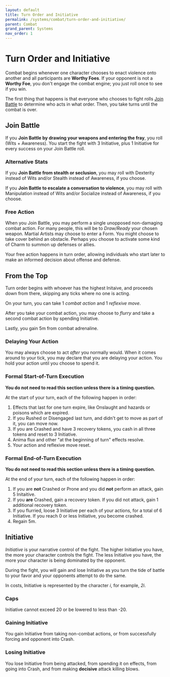 ```yaml
---
layout: default
title: Turn Order and Initiative
permalink: /systems/combat/turn-order-and-initiative/
parent: Combat
grand_parent: Systems
nav_order: 1
---
```


# Turn Order and Initiative

Combat begins whenever one character chooses to enact violence onto another and
all participants are **Worthy Foes**. If your opponent is not a **Worthy Foe**,
you don't engage the combat engine; you just roll once to see if you win.

The first thing that happens is that everyone who chooses to fight rolls
[Join Battle](#join-battle) to determine who acts in what order. Then, you take
turns until the combat is over.

## Join Battle

If you **Join Battle by drawing your weapons and entering the fray**, you roll
(Wits + Awareness). You start the fight with 3 Initiative, plus 1 Initiative for
every success on your Join Battle roll.

### Alternative Stats

If you **Join Battle from stealth or seclusion**, you may roll with Dexterity
instead of Wits and/or Stealth instead of Awareness, if you choose.

If you **Join Battle to escalate a conversation to violence**, you may roll with
Manipulation instead of Wits and/or Socialize instead of Awareness, if you
choose.

### Free Action

When you Join Battle, you may perform a single unopposed non-damaging combat
action. For many people, this will be to _Draw/Ready_ your chosen weapon.
Martial Artists may choose to enter a Form. You might choose to take cover
behind an obstacle. Perhaps you choose to activate some kind of Charm to summon
up defenses or allies.

Your free action happens in turn order, allowing individuals who start later to
make an informed decision about offense and defense.

## From the Top

Turn order begins with whoever has the highest Initaive, and proceeds down from
there, skipping any ticks where no one is acting.

On your turn, you can take 1 _combat action_ and 1 _reflexive move_.

After you take your combat action, you may choose to _flurry_ and take a second
combat action by spending Initiative.

Lastly, you gain 5m from combat adrenaline.

### Delaying Your Action

You may always choose to act _after_ you normally would. When it comes around to
your tick, you may declare that you are delaying your action. You hold your
action until you choose to spend it.

### Formal Start-of-Turn Execution

**You do not need to read this section unless there is a timing question.**

At the start of your turn, each of the following happen in order:

1. Effects that last for one turn expire, like Onslaught and hazards or poisons
   which are expired.
2. If you Rushed or Disengaged last turn, and didn't get to move as part of it,
   you can move now.
3. If you are Crashed and have 3 recovery tokens, you cash in all three tokens
   and reset to 3 Initiative.
4. Anima flux and other "at the beginning of turn" effects resolve.
5. Your action and reflexive move reset.

### Formal End-of-Turn Execution

**You do not need to read this section unless there is a timing question.**

At the end of your turn, each of the following happen in order:

1. If you are **not** Crashed or Prone and you did **not** perform an attack,
   gain 5 Initaitive.
2. If you **are** Crashed, gain a recovery token. If you did not attack, gain 1
   additional recovery token.
3. If you flurried, loose 3 Initiative per each of your actions, for a total of
   6 Initiative. If you reach 0 or less Initiative, you become crashed.
4. Regain 5m.

## Initiative

_Initiative_ is your narrative control of the fight. The higher Initiative you
have, the more your character controls the fight. The less Initiative you have,
the more your character is being dominated by the opponent.

During the fight, you will gain and lose Initiative as you turn the tide of
battle to your favor and your opponents attempt to do the same.

In costs, Initiative is represented by the character _i_, for example, _2i_.

### Caps

Initiative cannot exceed 20 or be lowered to less than -20.

### Gaining Initiative

You gain Initiative from taking non-combat actions, or from successfully forcing
and opponent into Crash.

### Losing Initiative

You lose Initiative from being attacked, from spending it on effects, from going
into Crash, and from making **decisive** attack killing blows.
